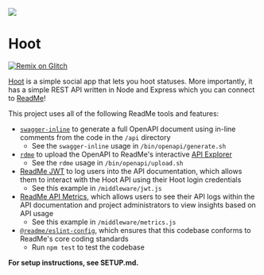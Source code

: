 [![](https://d3vv6lp55qjaqc.cloudfront.net/items/1M3C3j0I0s0j3T362344/Untitled-2.png)](https://readme.com)

# Hoot

[![Remix on Glitch](https://cdn.glitch.com/2703baf2-b643-4da7-ab91-7ee2a2d00b5b%2Fremix-button.svg)](https://glitch.com/edit/#!/remix/hoot)

[Hoot](https://hoot.at) is a simple social app that lets you hoot statuses. More importantly, it has a simple REST API written in Node and Express which you can connect to [ReadMe](https://readme.com)!

This project uses all of the following ReadMe tools and features:

- [`swagger-inline`](https://github.com/readmeio/swagger-inline) to generate a full OpenAPI document using in-line comments from the code in the `/api` directory
  - See the `swagger-inline` usage in `/bin/openapi/generate.sh`
- [`rdme`](https://github.com/readmeio/rdme) to upload the OpenAPI to ReadMe's interactive [API Explorer](https://github.com/readmeio/api-explorer)
  - See the `rdme` usage in `/bin/openapi/upload.sh`
- [ReadMe JWT](https://docs.readme.com/guides/docs/passing-data-to-jwt) to log users into the API documentation, which allows them to interact with the Hoot API using their Hoot login credentials
  - See this example in `/middleware/jwt.js`
- [ReadMe API Metrics](https://readme.com/metrics), which allows users to see their API logs within the API documentation and project administrators to view insights based on API usage
  - See this example in `/middleware/metrics.js`
- [`@readme/eslint-config`](https://github.com/readmeio/eslint-config), which ensures that this codebase conforms to ReadMe's core coding standards
  - Run `npm test` to test the codebase
  
**For setup instructions, see SETUP.md.**
